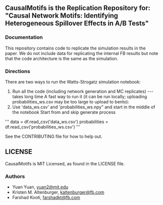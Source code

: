 
## CausalMotifs is the Replication Repository for: "Causal Network Motifs: Identifying Heterogeneous Spillover Effects in A/B Tests"


### Documentation 
This repository contains code to replicate the simulation results in the paper. We do not include data for replicating the internal FB results but note that the code architecture is the same as the simulation.

### Directions
There are two ways to run the Watts-Strogatz simulation notebook:
1. Run all the code (including network generation and MC replicates) --- takes long time
A fast way to run it (it can be run locally; uploading probabilities_ws.csv may be too large to upload to bento):
2. Use 'data_ws.csv' and 'probabilities_ws.npy" and start in the middle of the notebook
Start from and skip generate process

'''
data = df.read_csv('data_ws.csv')
probabilities = df.read_csv('probabilities_ws.csv')
'''

See the CONTRIBUTING file for how to help out.

## LICENSE
CausalMotifs is MIT Licensed, as found in the LICENSE file.

### Authors
* Yuan Yuan, yuan2@mit.edu
* Kristen M. Altenburger, kaltenburger@fb.com
* Farshad Kooti, farshadkt@fb.com
